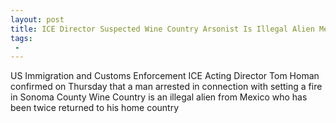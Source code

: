 ```yaml
---
layout: post
title: ICE Director Suspected Wine Country Arsonist Is Illegal Alien Mexican National
tags:
 -
---
```

US Immigration and Customs Enforcement ICE Acting Director Tom Homan confirmed on Thursday that a man arrested in connection with setting a fire in Sonoma County Wine Country is an illegal alien from Mexico who has been twice returned to his home country
